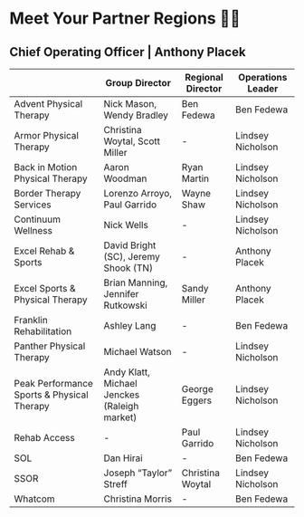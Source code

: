 # Meet Your Partner Regions 👋🏻

## Chief Operating Officer | Anthony Placek

|  | Group Director | Regional Director | Operations Leader |
| --- | --- | --- | --- |
| Advent Physical Therapy | Nick Mason, Wendy Bradley | Ben Fedewa | Ben Fedewa |
| Armor Physical Therapy | Christina Woytal, Scott Miller | - | Lindsey Nicholson |
| Back in Motion Physical Therapy | Aaron Woodman | Ryan Martin | Lindsey Nicholson |
| Border Therapy Services | Lorenzo Arroyo, Paul Garrido | Wayne Shaw | Lindsey Nicholson |
| Continuum Wellness | Nick Wells | - | Lindsey Nicholson |
| Excel Rehab & Sports | David Bright (SC), Jeremy Shook (TN) | - | Anthony Placek |
| Excel Sports & Physical Therapy | Brian Manning, Jennifer Rutkowski | Sandy Miller | Anthony Placek |
| Franklin Rehabilitation | Ashley Lang | - | Ben Fedewa |
| Panther Physical Therapy | Michael Watson | - | Lindsey Nicholson |
| Peak Performance Sports & Physical Therapy | Andy Klatt, Michael Jenckes (Raleigh market) | George Eggers | Lindsey Nicholson |
| Rehab Access | - | Paul Garrido | Lindsey Nicholson |
| SOL | Dan Hirai | - | Ben Fedewa |
| SSOR | Joseph “Taylor” Streff | Christina Woytal | Lindsey Nicholson |
| Whatcom | Christina Morris | - | Ben Fedewa |